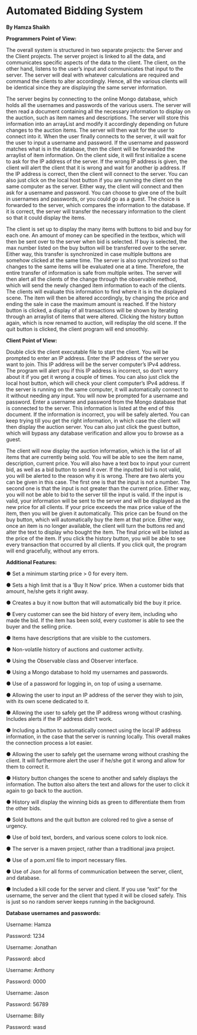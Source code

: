 # **Automated Bidding System**

**By Hamza Shaikh**

**Programmers Point of View:**

The overall system is structured in two separate projects: the Server and the Client
projects. The server project is linked to all the data, and communicates specific aspects of the
data to the client. The client, on the other hand, listens to the user’s input and communicates
that input to the server. The server will deal with whatever calculations are required and
command the clients to alter accordingly. Hence, all the various clients will be identical since
they are displaying the same server information.

The server begins by connecting to the online Mongo database, which holds all the
usernames and passwords of the various users. The server will then read a document
containing all the necessary information to display on the auction, such as item names and
descriptions. The server will store this information into an arrayList and modify it accordingly
depending on future changes to the auction items. The server will then wait for the user to
connect into it. When the user finally connects to the server, it will wait for the user to input a
username and password. If the username and password matches what is in the database, then
the client will be forwarded the arraylist of item information.
On the client side, it will first initialize a scene to ask for the IP address of the server. If
the wrong IP address is given, the client will alert the client that it is wrong and wait for another
ip address. If the IP address is correct, then the client will connect to the server. You can also
just click on the local host button if you are running the client on the same computer as the
server. Either way, the client will connect and then ask for a username and password. You can
choose to give one of the built in usernames and passwords, or you could go as a guest. The
choice is forwarded to the server, which compares the information to the database. If it is
correct, the server will transfer the necessary information to the client so that it could display the
items.

The client is set up to display the many items with buttons to bid and buy for each one.
An amount of money can be specified in the textbox, which will then be sent over to the server
when bid is selected. If buy is selected, the max number listed on the buy button will be
transferred over to the server. Either way, this transfer is synchronized in case multiple buttons
are somehow clicked at the same time. The server is also synchronized so that changes to the
same items will be evaluated one at a time. Therefore, the entire transfer of information is safe
from multiple writes. The server will then alert all the clients of the change through the
observable method, which will send the newly changed item information to each of the clients.
The clients will evaluate this information to find where it is in the displayed scene. The item will
then be altered accordingly, by changing the price and ending the sale in case the maximum
amount is reached. If the history button is clicked, a display of all transactions will be shown by
iterating through an arraylist of items that were altered. Clicking the history button again, which
is now renamed to auction, will redisplay the old scene. If the quit button is clicked, the client
program will end smoothly.

**Client Point of View:**

Double click the client executable file to start the client. You will be prompted to enter an
IP address. Enter the IP address of the server you want to join. This IP address will be the
server computer’s IPv4 address. The program will alert you if this IP address is incorrect, so
don’t worry about it if you get it wrong a couple of times. You can also just click the local host
button, which will check your client computer’s IPv4 address. If the server is running on the
same computer, it will automatically connect to it without needing any input.
You will now be prompted for a username and password. Enter a username and
password from the Mongo database that is connected to the server. This information is listed at
the end of this document. If the information is incorrect, you will be safely alerted. You can keep
trying till you get the right information, in which case the client will then display the auction
server. You can also just click the guest button, which will bypass any database verification and
allow you to browse as a guest.

The client will now display the auction information, which is the list of all items that are
currently being sold. You will be able to see the item name, description, current price. You will
also have a text box to input your current bid, as well as a bid button to send it over. If the
inputted bid is not valid, you will be alerted to the reason why it is wrong. There are two alerts
you can be given in this case. The first one is that the input is not a number. The second one is
that the input is not greater than the current price. Either way, you will not be able to bid to the
server till the input is valid. If the input is valid, your information will be sent to the server and will
be displayed as the new price for all clients. If your price exceeds the max price value of the
item, then you will be given it automatically. This price can be found on the buy button, which will
automatically buy the item at that price. Either way, once an item is no longer available, the
client will turn the buttons red and alter the text to display who bought the item. The final price
will be listed as the price of the item. If you click the history button, you will be able to see every
transaction that occurred by all clients. If you click quit, the program will end gracefully, without
any errors.

**Additional Features:**

● Set a minimum starting price > 0 for every item.

● Sets a high limit that is a 'Buy It Now' price. When a customer bids that amount, he/she
gets it right away.

● Creates a buy it now button that will automatically bid the buy it price.

● Every customer can see the bid history of every item, including who made the bid. If the
item has been sold, every customer is able to see the buyer and the selling price.

● Items have descriptions that are visible to the customers.

● Non-volatile history of auctions and customer activity.

● Using the Observable class and Observer interface.

● Using a Mongo database to hold my usernames and passwords.

● Use of a password for logging in, on top of using a username.

● Allowing the user to input an IP address of the server they wish to join, with its own
scene dedicated to it.

● Allowing the user to safely get the IP address wrong without crashing. Includes alerts if
the IP address didn’t work.

● Including a button to automatically connect using the local IP address information, in the
case that the server is running locally. This overall makes the connection process a lot
easier.

● Allowing the user to safely get the username wrong without crashing the client. It will
furthermore alert the user if he/she got it wrong and allow for them to correct it.

● History button changes the scene to another and safely displays the information. The
button also alters the text and allows for the user to click it again to go back to the
auction.

● History will display the winning bids as green to differentiate them from the other bids.

● Sold buttons and the quit button are colored red to give a sense of urgency.

● Use of bold text, borders, and various scene colors to look nice.

● The server is a maven project, rather than a traditional java project.

● Use of a pom.xml file to import necessary files.

● Use of Json for all forms of communication between the server, client, and database.

● Included a kill code for the server and client. If you use “exit” for the username, the
server and the client that typed it will be closed safely. This is just so no random server
keeps running in the background.

**Database usernames and passwords:**

Username: Hamza

Password: 1234

Username: Jonathan

Password: abcd

Username: Anthony

Password: 0000

Username: Jason

Password: 56789

Username: Billy

Password: wasd
